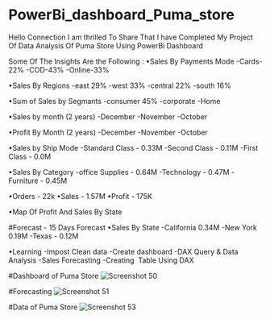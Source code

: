 # PowerBi_dashboard_Puma_store
Hello Connection I am thrilled To Share That I have Completed My Project Of Data Analysis Of Puma Store Using PowerBi Dashboard

Some Of The Insights Are the Following :
•Sales By Payments Mode
  -Cards-22%
  -COD-43%
  -Online-33%

•Sales By Regions
  -east 29%
  -west 33%
  -central 22%
  -south 16%

•Sum of Sales by Segmants
  -consumer 45%
  -corporate
  -Home

•Sales by month (2 years)
  -December
  -November
  -October

•Profit By Month (2 years)
  -December
  -November
  -October

•Sales by Ship Mode
  -Standard Class - 0.33M
  -Second  Class - 0.11M
  -First Class - 0.0M

•Sales By  Category
  -office  Supplies - 0.64M
  -Technology - 0.47M
  -Furniture  - 0.45M
 
•Orders - 22k
•Sales - 1.57M
•Profit - 175K

•Map Of Profit And Sales By State

#Forecast - 15 Days Forecast
•Sales By State
  -California 0.34M
  -New York 0.19M
  -Texas - 0.12M

•Learning
-Impost Clean data
-Create dashboard
-DAX Query & Data Analysis
-Sales Forecasting
-Creating  Table Using DAX

#Dashboard of Puma Store
![Screenshot 50](https://github.com/sanjivani999/PowerBi_dashboard_Puma_store/assets/101619527/327a3ec5-c9ac-46e7-bc55-991dc936f408)

#Forecasting
![Screenshot 51](https://github.com/sanjivani999/PowerBi_dashboard_Puma_store/assets/101619527/3fea483f-d1b2-403e-8a25-fe2f7dfe4b9d)

#Data of Puma Store
![Screenshot 53](https://github.com/sanjivani999/PowerBi_dashboard_Puma_store/assets/101619527/e7c642d0-b38c-462e-a8e7-6adf4dded4f6)
